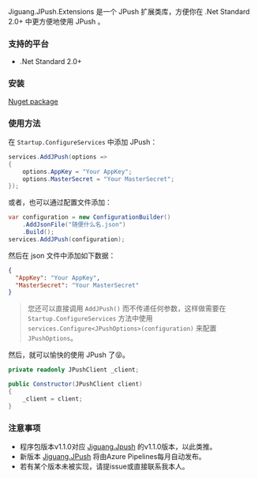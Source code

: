 Jiguang.JPush.Extensions 是一个 JPush 扩展类库，方便你在 .Net Standard 2.0+ 中更方便地使用 JPush 。

### 支持的平台

- .Net Standard 2.0+

### 安装

[Nuget package](https://www.nuget.org/packages/Jiguang.JPush.Extensions/)

### 使用方法

在 `Startup.ConfigureServices` 中添加 JPush：

```c#
services.AddJPush(options =>
{
    options.AppKey = "Your AppKey";
    options.MasterSecret = "Your MasterSecret";
});
```

或者，也可以通过配置文件添加：

```c#
var configuration = new ConfigurationBuilder()
    .AddJsonFile("随便什么名.json")
    .Build();
services.AddJPush(configuration);
```

然后在 json 文件中添加如下数据：

```json
{
  "AppKey": "Your AppKey",
  "MasterSecret": "Your MasterSecret"
}
```
> 您还可以直接调用 `AddJPush()` 而不传递任何参数，这样做需要在 `Startup.ConfigureServices` 方法中使用 `services.Configure<JPushOptions>(configuration)` 来配置 `JPushOptions`。

然后，就可以愉快的使用 JPush 了😝。

```c#
private readonly JPushClient _client;

public Constructor(JPushClient client)
{
    _client = client;
}
```

### 注意事项

 - 程序包版本v1.1.0对应 [Jiguang.Jpush](https://www.nuget.org/packages/Jiguang.JPush/) 的v1.1.0版本，以此类推。
 - 新版本 [Jiguang.JPush](https://www.nuget.org/packages/Jiguang.JPush/) 将由Azure Pipelines每月自动发布。
 - 若有某个版本未被实现，请提issue或直接联系我本人。